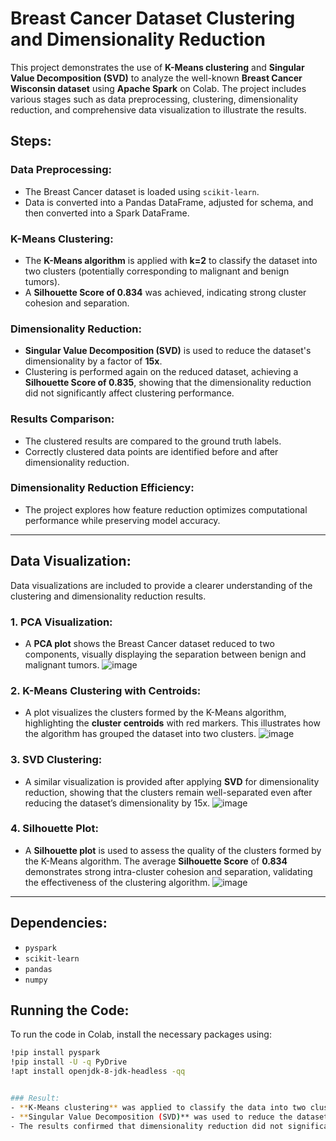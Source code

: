# Breast Cancer Dataset Clustering and Dimensionality Reduction

This project demonstrates the use of **K-Means clustering** and **Singular Value Decomposition (SVD)** to analyze the well-known **Breast Cancer Wisconsin dataset** using **Apache Spark** on Colab. The project includes various stages such as data preprocessing, clustering, dimensionality reduction, and comprehensive data visualization to illustrate the results.

## Steps:

### Data Preprocessing:
- The Breast Cancer dataset is loaded using `scikit-learn`.
- Data is converted into a Pandas DataFrame, adjusted for schema, and then converted into a Spark DataFrame.

### K-Means Clustering:
- The **K-Means algorithm** is applied with **k=2** to classify the dataset into two clusters (potentially corresponding to malignant and benign tumors).
- A **Silhouette Score of 0.834** was achieved, indicating strong cluster cohesion and separation.

### Dimensionality Reduction:
- **Singular Value Decomposition (SVD)** is used to reduce the dataset's dimensionality by a factor of **15x**.
- Clustering is performed again on the reduced dataset, achieving a **Silhouette Score of 0.835**, showing that the dimensionality reduction did not significantly affect clustering performance.

### Results Comparison:
- The clustered results are compared to the ground truth labels.
- Correctly clustered data points are identified before and after dimensionality reduction.

### Dimensionality Reduction Efficiency:
- The project explores how feature reduction optimizes computational performance while preserving model accuracy.

---

## Data Visualization:

Data visualizations are included to provide a clearer understanding of the clustering and dimensionality reduction results.

### 1. PCA Visualization:
- A **PCA plot** shows the Breast Cancer dataset reduced to two components, visually displaying the separation between benign and malignant tumors.
![image](https://github.com/user-attachments/assets/78fecff0-03ae-4814-ad32-b60b5e7865a6)

### 2. K-Means Clustering with Centroids:
- A plot visualizes the clusters formed by the K-Means algorithm, highlighting the **cluster centroids** with red markers. This illustrates how the algorithm has grouped the dataset into two clusters.
![image](https://github.com/user-attachments/assets/b3351ee2-78af-41a0-b166-548bb48e9cca)

### 3. SVD Clustering:
- A similar visualization is provided after applying **SVD** for dimensionality reduction, showing that the clusters remain well-separated even after reducing the dataset’s dimensionality by 15x.
![image](https://github.com/user-attachments/assets/37dad0b7-a9d5-4b37-95d8-9482099e31a9)

### 4. Silhouette Plot:
- A **Silhouette plot** is used to assess the quality of the clusters formed by the K-Means algorithm. The average **Silhouette Score** of **0.834** demonstrates strong intra-cluster cohesion and separation, validating the effectiveness of the clustering algorithm.
![image](https://github.com/user-attachments/assets/7ca5f5c4-7f62-4095-b2bc-840c53b7a18f)

---

## Dependencies:
- `pyspark`
- `scikit-learn`
- `pandas`
- `numpy`

## Running the Code:
To run the code in Colab, install the necessary packages using:
```bash
!pip install pyspark
!pip install -U -q PyDrive
!apt install openjdk-8-jdk-headless -qq


### Result:
- **K-Means clustering** was applied to classify the data into two clusters (Benign and Malignant), achieving a **Silhouette Score of 0.834**, demonstrating strong intra-cluster cohesion.
- **Singular Value Decomposition (SVD)** was used to reduce the dataset's dimensionality by **15x** while maintaining a **Silhouette Score of 0.835**, ensuring the model's accuracy and efficiency post-reduction.
- The results confirmed that dimensionality reduction did not significantly impact clustering performance, while **reducing computational costs**.

